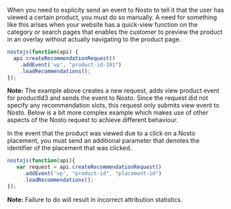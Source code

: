 When you need to explicity send an event to Nosto to tell it that the user has viewed a certain product, you must do so manually. A need for something like this arises when your website has a quick-view function on the category or search pages that enables the customer to preview the product in an overlay without actually navigating to the product page.


```js
nostojs(function(api) {
  api.createRecommendationRequest()
    .addEvent('vp', "product-id-101")
    .loadRecommendations();
});
```

**Note:** The example above creates a new request, adds view product event for productId3 and sends the event to Nosto. Since the request did not specify any recommendation slots, this request only submits view event to Nosto. Below is a bit more complex example which makes use of other aspects of the Nosto request to achieve different behaviour.

In the event that the product was viewed due to a click on a Nosto placement, you must send an additional parameter that denotes the identifier of the placement that was clicked.

```js
nostojs(function(api){
   var request = api.createRecommendationRequest()
     .addEvent('vp', "product-id", "placement-id")
     .loadRecommendations();
});
```

**Note:** Failure to do will result in incorrect attribution statistics.